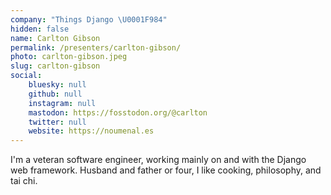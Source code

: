 ```yaml
---
company: "Things Django \U0001F984"
hidden: false
name: Carlton Gibson
permalink: /presenters/carlton-gibson/
photo: carlton-gibson.jpeg
slug: carlton-gibson
social:
    bluesky: null
    github: null
    instagram: null
    mastodon: https://fosstodon.org/@carlton
    twitter: null
    website: https://noumenal.es
---
```


I'm a veteran software engineer, working mainly on and with the Django web framework.
Husband and father or four, I like cooking, philosophy, and tai chi.
